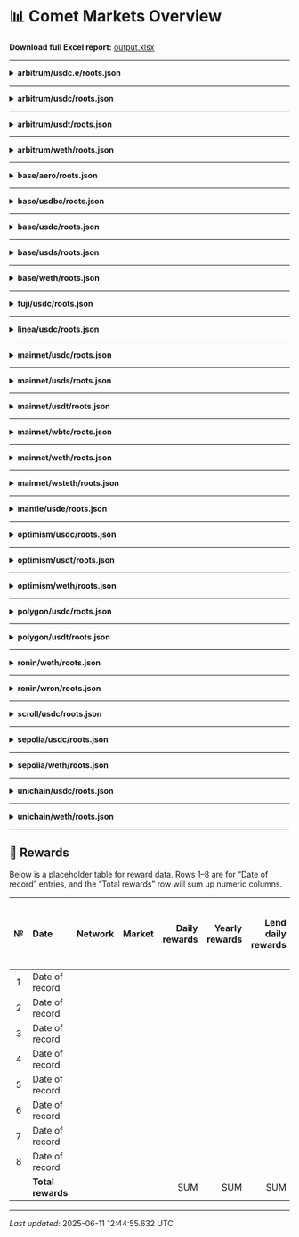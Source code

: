 # 📊 Comet Markets Overview

**Download full Excel report:** [output.xlsx](output.xlsx)

---

<details>
<summary><strong>arbitrum/usdc.e/roots.json</strong></summary>

**Contracts**
  |  #  | Name           | Address                                    | Note                        |
  | :-: | :------------- | :----------------------------------------- | :-------------------------- |
  |  1  | Comet          | 0xA5EDBDD9646f8dFF606d7448e414884C7d905dCA | Market / comet              |
  |  2  | Configurator   | 0xb21b06D71c75973babdE35b49fFDAc3F82Ad3775 | Configurator implementation |
  |  3  | Rewards        | 0x88730d254A2f7e6AC8388c3198aFd694bA9f7fae | Rewards contract            |
  |  4  | BridgeReceiver | 0x42480C37B249e33aABaf4c22B20235656bd38068 | BridgeReceiver contract     |
  |  5  | Bulker         | 0xbdE8F31D2DdDA895264e27DD990faB3DC87b372d | Bulker contract             |

**Curve**
  |  #  | Name       |              Value |
  | :-: | :--------- | -----------------: |
  |  1  | supplyKink | 900000000000000000 |
  |  2  | borrowKink | 900000000000000000 |

**Collaterals**
  |  #  | Address | Decimals |
  | :-: | :------ | -------: |

</details>

---

<details>
<summary><strong>arbitrum/usdc/roots.json</strong></summary>

**Contracts**
  |  #  | Name           | Address                                    | Note                        |
  | :-: | :------------- | :----------------------------------------- | :-------------------------- |
  |  1  | Comet          | 0x9c4ec768c28520B50860ea7a15bd7213a9fF58bf | Market / comet              |
  |  2  | Configurator   | 0xb21b06D71c75973babdE35b49fFDAc3F82Ad3775 | Configurator implementation |
  |  3  | Rewards        | 0x88730d254A2f7e6AC8388c3198aFd694bA9f7fae | Rewards contract            |
  |  4  | BridgeReceiver | 0x42480C37B249e33aABaf4c22B20235656bd38068 | BridgeReceiver contract     |
  |  5  | Bulker         | 0xbdE8F31D2DdDA895264e27DD990faB3DC87b372d | Bulker contract             |

**Curve**
  |  #  | Name       |              Value |
  | :-: | :--------- | -----------------: |
  |  1  | supplyKink | 900000000000000000 |
  |  2  | borrowKink | 900000000000000000 |

**Collaterals**
  |  #  | Address | Decimals |
  | :-: | :------ | -------: |

</details>

---

<details>
<summary><strong>arbitrum/usdt/roots.json</strong></summary>

**Contracts**
  |  #  | Name           | Address                                    | Note                        |
  | :-: | :------------- | :----------------------------------------- | :-------------------------- |
  |  1  | Comet          | 0xd98Be00b5D27fc98112BdE293e487f8D4cA57d07 | Market / comet              |
  |  2  | Configurator   | 0xb21b06D71c75973babdE35b49fFDAc3F82Ad3775 | Configurator implementation |
  |  3  | Rewards        | 0x88730d254A2f7e6AC8388c3198aFd694bA9f7fae | Rewards contract            |
  |  4  | BridgeReceiver | 0x42480C37B249e33aABaf4c22B20235656bd38068 | BridgeReceiver contract     |
  |  5  | Bulker         | 0xbdE8F31D2DdDA895264e27DD990faB3DC87b372d | Bulker contract             |

**Curve**
  |  #  | Name       |              Value |
  | :-: | :--------- | -----------------: |
  |  1  | supplyKink | 900000000000000000 |
  |  2  | borrowKink | 900000000000000000 |

**Collaterals**
  |  #  | Address | Decimals |
  | :-: | :------ | -------: |

</details>

---

<details>
<summary><strong>arbitrum/weth/roots.json</strong></summary>

**Contracts**
  |  #  | Name           | Address                                    | Note                        |
  | :-: | :------------- | :----------------------------------------- | :-------------------------- |
  |  1  | Comet          | 0x6f7D514bbD4aFf3BcD1140B7344b32f063dEe486 | Market / comet              |
  |  2  | Configurator   | 0xb21b06D71c75973babdE35b49fFDAc3F82Ad3775 | Configurator implementation |
  |  3  | Rewards        | 0x88730d254A2f7e6AC8388c3198aFd694bA9f7fae | Rewards contract            |
  |  4  | BridgeReceiver | 0x42480C37B249e33aABaf4c22B20235656bd38068 | BridgeReceiver contract     |
  |  5  | Bulker         | 0xbdE8F31D2DdDA895264e27DD990faB3DC87b372d | Bulker contract             |

**Curve**
  |  #  | Name       |              Value |
  | :-: | :--------- | -----------------: |
  |  1  | supplyKink | 900000000000000000 |
  |  2  | borrowKink | 900000000000000000 |

**Collaterals**
  |  #  | Address | Decimals |
  | :-: | :------ | -------: |

</details>

---

<details>
<summary><strong>base/aero/roots.json</strong></summary>

**Contracts**
  |  #  | Name           | Address                                    | Note                        |
  | :-: | :------------- | :----------------------------------------- | :-------------------------- |
  |  1  | Comet          | 0x784efeB622244d2348d4F2522f8860B96fbEcE89 | Market / comet              |
  |  2  | Configurator   | 0x45939657d1CA34A8FA39A924B71D28Fe8431e581 | Configurator implementation |
  |  3  | Rewards        | 0x123964802e6ABabBE1Bc9547D72Ef1B69B00A6b1 | Rewards contract            |
  |  4  | BridgeReceiver | 0x18281dfC4d00905DA1aaA6731414EABa843c468A | BridgeReceiver contract     |
  |  5  | Bulker         | 0x78D0677032A35c63D142a48A2037048871212a8C | Bulker contract             |

**Curve**
  |  #  | Name       |              Value |
  | :-: | :--------- | -----------------: |
  |  1  | supplyKink | 850000000000000000 |
  |  2  | borrowKink | 850000000000000000 |

**Collaterals**
  |  #  | Address | Decimals |
  | :-: | :------ | -------: |

</details>

---

<details>
<summary><strong>base/usdbc/roots.json</strong></summary>

**Contracts**
  |  #  | Name           | Address                                    | Note                        |
  | :-: | :------------- | :----------------------------------------- | :-------------------------- |
  |  1  | Comet          | 0x9c4ec768c28520B50860ea7a15bd7213a9fF58bf | Market / comet              |
  |  2  | Configurator   | 0x45939657d1CA34A8FA39A924B71D28Fe8431e581 | Configurator implementation |
  |  3  | Rewards        | 0x123964802e6ABabBE1Bc9547D72Ef1B69B00A6b1 | Rewards contract            |
  |  4  | BridgeReceiver | 0x18281dfC4d00905DA1aaA6731414EABa843c468A | BridgeReceiver contract     |
  |  5  | Bulker         | 0x78D0677032A35c63D142a48A2037048871212a8C | Bulker contract             |

**Curve**
  |  #  | Name       |              Value |
  | :-: | :--------- | -----------------: |
  |  1  | supplyKink | 850000000000000000 |
  |  2  | borrowKink | 850000000000000000 |

**Collaterals**
  |  #  | Address | Decimals |
  | :-: | :------ | -------: |

</details>

---

<details>
<summary><strong>base/usdc/roots.json</strong></summary>

**Contracts**
  |  #  | Name           | Address                                    | Note                        |
  | :-: | :------------- | :----------------------------------------- | :-------------------------- |
  |  1  | Comet          | 0xb125E6687d4313864e53df431d5425969c15Eb2F | Market / comet              |
  |  2  | Configurator   | 0x45939657d1CA34A8FA39A924B71D28Fe8431e581 | Configurator implementation |
  |  3  | Rewards        | 0x123964802e6ABabBE1Bc9547D72Ef1B69B00A6b1 | Rewards contract            |
  |  4  | BridgeReceiver | 0x18281dfC4d00905DA1aaA6731414EABa843c468A | BridgeReceiver contract     |
  |  5  | Bulker         | 0x78D0677032A35c63D142a48A2037048871212a8C | Bulker contract             |

**Curve**
  |  #  | Name       |              Value |
  | :-: | :--------- | -----------------: |
  |  1  | supplyKink | 900000000000000000 |
  |  2  | borrowKink | 900000000000000000 |

**Collaterals**
  |  #  | Address | Decimals |
  | :-: | :------ | -------: |

</details>

---

<details>
<summary><strong>base/usds/roots.json</strong></summary>

**Contracts**
  |  #  | Name           | Address                                    | Note                        |
  | :-: | :------------- | :----------------------------------------- | :-------------------------- |
  |  1  | Comet          | 0x2c776041CCFe903071AF44aa147368a9c8EEA518 | Market / comet              |
  |  2  | Configurator   | 0x45939657d1CA34A8FA39A924B71D28Fe8431e581 | Configurator implementation |
  |  3  | Rewards        | 0x123964802e6ABabBE1Bc9547D72Ef1B69B00A6b1 | Rewards contract            |
  |  4  | BridgeReceiver | 0x18281dfC4d00905DA1aaA6731414EABa843c468A | BridgeReceiver contract     |
  |  5  | Bulker         | 0x78D0677032A35c63D142a48A2037048871212a8C | Bulker contract             |

**Curve**
  |  #  | Name       |              Value |
  | :-: | :--------- | -----------------: |
  |  1  | supplyKink | 900000000000000000 |
  |  2  | borrowKink | 900000000000000000 |

**Collaterals**
  |  #  | Address | Decimals |
  | :-: | :------ | -------: |

</details>

---

<details>
<summary><strong>base/weth/roots.json</strong></summary>

**Contracts**
  |  #  | Name           | Address                                    | Note                        |
  | :-: | :------------- | :----------------------------------------- | :-------------------------- |
  |  1  | Comet          | 0x46e6b214b524310239732D51387075E0e70970bf | Market / comet              |
  |  2  | Configurator   | 0x45939657d1CA34A8FA39A924B71D28Fe8431e581 | Configurator implementation |
  |  3  | Rewards        | 0x123964802e6ABabBE1Bc9547D72Ef1B69B00A6b1 | Rewards contract            |
  |  4  | BridgeReceiver | 0x18281dfC4d00905DA1aaA6731414EABa843c468A | BridgeReceiver contract     |
  |  5  | Bulker         | 0x78D0677032A35c63D142a48A2037048871212a8C | Bulker contract             |

**Curve**
  |  #  | Name       |              Value |
  | :-: | :--------- | -----------------: |
  |  1  | supplyKink | 900000000000000000 |
  |  2  | borrowKink | 900000000000000000 |

**Collaterals**
  |  #  | Address | Decimals |
  | :-: | :------ | -------: |

</details>

---

<details>
<summary><strong>fuji/usdc/roots.json</strong></summary>

**Contracts**
  |  #  | Name         | Address                                    | Note                        |
  | :-: | :----------- | :----------------------------------------- | :-------------------------- |
  |  1  | Comet        | 0x59BF4753899C20EA152dEefc6f6A14B2a5CC3021 | Market / comet              |
  |  2  | Configurator | 0x8c083632099CBA949EA61A3044DB1B5A27818b20 | Configurator implementation |
  |  3  | Rewards      | 0x7CA364f9C4257FE2E22d503dD0E3f1c1Db41591d | Rewards contract            |

**Curve**
  |  #  | Name       |              Value |
  | :-: | :--------- | -----------------: |
  |  1  | supplyKink | 800000000000000000 |
  |  2  | borrowKink | 800000000000000000 |

**Collaterals**
  |  #  | Address | Decimals |
  | :-: | :------ | -------: |

</details>

---

<details>
<summary><strong>linea/usdc/roots.json</strong></summary>

**Contracts**
  |  #  | Name           | Address                                    | Note                        |
  | :-: | :------------- | :----------------------------------------- | :-------------------------- |
  |  1  | Comet          | 0x8D38A3d6B3c3B7d96D6536DA7Eef94A9d7dbC991 | Market / comet              |
  |  2  | Configurator   | 0x970FfD8E335B8fa4cd5c869c7caC3a90671d5Dc3 | Configurator implementation |
  |  3  | Rewards        | 0x2c7118c4C88B9841FCF839074c26Ae8f035f2921 | Rewards contract            |
  |  4  | BridgeReceiver | 0x1F71901daf98d70B4BAF40DE080321e5C2676856 | BridgeReceiver contract     |
  |  5  | Bulker         | 0x023ee795361B28cDbB94e302983578486A0A5f1B | Bulker contract             |

**Curve**
  |  #  | Name       |              Value |
  | :-: | :--------- | -----------------: |
  |  1  | supplyKink | 900000000000000000 |
  |  2  | borrowKink | 900000000000000000 |

**Collaterals**
  |  #  | Address | Decimals |
  | :-: | :------ | -------: |

</details>

---

<details>
<summary><strong>mainnet/usdc/roots.json</strong></summary>

**Contracts**
  |  #  | Name         | Address                                    | Note                        |
  | :-: | :----------- | :----------------------------------------- | :-------------------------- |
  |  1  | Comet        | 0xc3d688B66703497DAA19211EEdff47f25384cdc3 | Market / comet              |
  |  2  | Configurator | 0x316f9708bB98af7dA9c68C1C3b5e79039cD336E3 | Configurator implementation |
  |  3  | Rewards      | 0x1B0e765F6224C21223AeA2af16c1C46E38885a40 | Rewards contract            |
  |  4  | Bulker       | 0xa397a8C2086C554B531c02E29f3291c9704B00c7 | Bulker contract             |

**Curve**
  |  #  | Name       |              Value |
  | :-: | :--------- | -----------------: |
  |  1  | supplyKink | 900000000000000000 |
  |  2  | borrowKink | 900000000000000000 |

**Collaterals**
  |  #  | Address | Decimals |
  | :-: | :------ | -------: |

</details>

---

<details>
<summary><strong>mainnet/usds/roots.json</strong></summary>

**Contracts**
  |  #  | Name         | Address                                    | Note                        |
  | :-: | :----------- | :----------------------------------------- | :-------------------------- |
  |  1  | Comet        | 0x5D409e56D886231aDAf00c8775665AD0f9897b56 | Market / comet              |
  |  2  | Configurator | 0x316f9708bB98af7dA9c68C1C3b5e79039cD336E3 | Configurator implementation |
  |  3  | Rewards      | 0x1B0e765F6224C21223AeA2af16c1C46E38885a40 | Rewards contract            |
  |  4  | Bulker       | 0xa397a8C2086C554B531c02E29f3291c9704B00c7 | Bulker contract             |

**Curve**
  |  #  | Name       |              Value |
  | :-: | :--------- | -----------------: |
  |  1  | supplyKink | 900000000000000000 |
  |  2  | borrowKink | 900000000000000000 |

**Collaterals**
  |  #  | Address | Decimals |
  | :-: | :------ | -------: |

</details>

---

<details>
<summary><strong>mainnet/usdt/roots.json</strong></summary>

**Contracts**
  |  #  | Name         | Address                                    | Note                        |
  | :-: | :----------- | :----------------------------------------- | :-------------------------- |
  |  1  | Comet        | 0x3Afdc9BCA9213A35503b077a6072F3D0d5AB0840 | Market / comet              |
  |  2  | Configurator | 0x316f9708bB98af7dA9c68C1C3b5e79039cD336E3 | Configurator implementation |
  |  3  | Rewards      | 0x1B0e765F6224C21223AeA2af16c1C46E38885a40 | Rewards contract            |
  |  4  | Bulker       | 0xa397a8C2086C554B531c02E29f3291c9704B00c7 | Bulker contract             |

**Curve**
  |  #  | Name       |              Value |
  | :-: | :--------- | -----------------: |
  |  1  | supplyKink | 900000000000000000 |
  |  2  | borrowKink | 900000000000000000 |

**Collaterals**
  |  #  | Address | Decimals |
  | :-: | :------ | -------: |

</details>

---

<details>
<summary><strong>mainnet/wbtc/roots.json</strong></summary>

**Contracts**
  |  #  | Name         | Address                                    | Note                        |
  | :-: | :----------- | :----------------------------------------- | :-------------------------- |
  |  1  | Comet        | 0xe85Dc543813B8c2CFEaAc371517b925a166a9293 | Market / comet              |
  |  2  | Configurator | 0x316f9708bB98af7dA9c68C1C3b5e79039cD336E3 | Configurator implementation |
  |  3  | Rewards      | 0x1B0e765F6224C21223AeA2af16c1C46E38885a40 | Rewards contract            |
  |  4  | Bulker       | 0xa397a8C2086C554B531c02E29f3291c9704B00c7 | Bulker contract             |

**Curve**
  |  #  | Name       |              Value |
  | :-: | :--------- | -----------------: |
  |  1  | supplyKink | 850000000000000000 |
  |  2  | borrowKink | 850000000000000000 |

**Collaterals**
  |  #  | Address | Decimals |
  | :-: | :------ | -------: |

</details>

---

<details>
<summary><strong>mainnet/weth/roots.json</strong></summary>

**Contracts**
  |  #  | Name         | Address                                    | Note                        |
  | :-: | :----------- | :----------------------------------------- | :-------------------------- |
  |  1  | Comet        | 0xA17581A9E3356d9A858b789D68B4d866e593aE94 | Market / comet              |
  |  2  | Configurator | 0x316f9708bB98af7dA9c68C1C3b5e79039cD336E3 | Configurator implementation |
  |  3  | Rewards      | 0x1B0e765F6224C21223AeA2af16c1C46E38885a40 | Rewards contract            |
  |  4  | Bulker       | 0xa397a8C2086C554B531c02E29f3291c9704B00c7 | Bulker contract             |

**Curve**
  |  #  | Name       |              Value |
  | :-: | :--------- | -----------------: |
  |  1  | supplyKink | 900000000000000000 |
  |  2  | borrowKink | 900000000000000000 |

**Collaterals**
  |  #  | Address | Decimals |
  | :-: | :------ | -------: |

</details>

---

<details>
<summary><strong>mainnet/wsteth/roots.json</strong></summary>

**Contracts**
  |  #  | Name         | Address                                    | Note                        |
  | :-: | :----------- | :----------------------------------------- | :-------------------------- |
  |  1  | Comet        | 0x3D0bb1ccaB520A66e607822fC55BC921738fAFE3 | Market / comet              |
  |  2  | Configurator | 0x316f9708bB98af7dA9c68C1C3b5e79039cD336E3 | Configurator implementation |
  |  3  | Rewards      | 0x1B0e765F6224C21223AeA2af16c1C46E38885a40 | Rewards contract            |
  |  4  | Bulker       | 0x2c776041CCFe903071AF44aa147368a9c8EEA518 | Bulker contract             |

**Curve**
  |  #  | Name       |              Value |
  | :-: | :--------- | -----------------: |
  |  1  | supplyKink | 850000000000000000 |
  |  2  | borrowKink | 850000000000000000 |

**Collaterals**
  |  #  | Address | Decimals |
  | :-: | :------ | -------: |

</details>

---

<details>
<summary><strong>mantle/usde/roots.json</strong></summary>

**Contracts**
  |  #  | Name           | Address                                    | Note                        |
  | :-: | :------------- | :----------------------------------------- | :-------------------------- |
  |  1  | Comet          | 0x606174f62cd968d8e684c645080fa694c1D7786E | Market / comet              |
  |  2  | Configurator   | 0xb77Cd4cD000957283D8BAf53cD782ECf029cF7DB | Configurator implementation |
  |  3  | Rewards        | 0xCd83CbBFCE149d141A5171C3D6a0F0fCCeE225Ab | Rewards contract            |
  |  4  | BridgeReceiver | 0xc91EcA15747E73d6dd7f616C49dAFF37b9F1B604 | BridgeReceiver contract     |
  |  5  | Bulker         | 0x67DFCa85CcEEFA2C5B1dB4DEe3BEa716A28B9baa | Bulker contract             |

**Curve**
  |  #  | Name       |              Value |
  | :-: | :--------- | -----------------: |
  |  1  | supplyKink | 900000000000000000 |
  |  2  | borrowKink | 900000000000000000 |

**Collaterals**
  |  #  | Address | Decimals |
  | :-: | :------ | -------: |

</details>

---

<details>
<summary><strong>optimism/usdc/roots.json</strong></summary>

**Contracts**
  |  #  | Name           | Address                                    | Note                        |
  | :-: | :------------- | :----------------------------------------- | :-------------------------- |
  |  1  | Comet          | 0x2e44e174f7D53F0212823acC11C01A11d58c5bCB | Market / comet              |
  |  2  | Configurator   | 0x84E93EC6170ED630f5ebD89A1AAE72d4F63f2713 | Configurator implementation |
  |  3  | Rewards        | 0x443EA0340cb75a160F31A440722dec7b5bc3C2E9 | Rewards contract            |
  |  4  | BridgeReceiver | 0xC3a73A70d1577CD5B02da0bA91C0Afc8fA434DAF | BridgeReceiver contract     |
  |  5  | Bulker         | 0xcb3643CC8294B23171272845473dEc49739d4Ba3 | Bulker contract             |

**Curve**
  |  #  | Name       |              Value |
  | :-: | :--------- | -----------------: |
  |  1  | supplyKink | 900000000000000000 |
  |  2  | borrowKink | 900000000000000000 |

**Collaterals**
  |  #  | Address | Decimals |
  | :-: | :------ | -------: |

</details>

---

<details>
<summary><strong>optimism/usdt/roots.json</strong></summary>

**Contracts**
  |  #  | Name           | Address                                    | Note                        |
  | :-: | :------------- | :----------------------------------------- | :-------------------------- |
  |  1  | Comet          | 0x995E394b8B2437aC8Ce61Ee0bC610D617962B214 | Market / comet              |
  |  2  | Configurator   | 0x84E93EC6170ED630f5ebD89A1AAE72d4F63f2713 | Configurator implementation |
  |  3  | Rewards        | 0x443EA0340cb75a160F31A440722dec7b5bc3C2E9 | Rewards contract            |
  |  4  | BridgeReceiver | 0xC3a73A70d1577CD5B02da0bA91C0Afc8fA434DAF | BridgeReceiver contract     |
  |  5  | Bulker         | 0xcb3643CC8294B23171272845473dEc49739d4Ba3 | Bulker contract             |

**Curve**
  |  #  | Name       |              Value |
  | :-: | :--------- | -----------------: |
  |  1  | supplyKink | 900000000000000000 |
  |  2  | borrowKink | 900000000000000000 |

**Collaterals**
  |  #  | Address | Decimals |
  | :-: | :------ | -------: |

</details>

---

<details>
<summary><strong>optimism/weth/roots.json</strong></summary>

**Contracts**
  |  #  | Name           | Address                                    | Note                        |
  | :-: | :------------- | :----------------------------------------- | :-------------------------- |
  |  1  | Comet          | 0xE36A30D249f7761327fd973001A32010b521b6Fd | Market / comet              |
  |  2  | Configurator   | 0x84E93EC6170ED630f5ebD89A1AAE72d4F63f2713 | Configurator implementation |
  |  3  | Rewards        | 0x443EA0340cb75a160F31A440722dec7b5bc3C2E9 | Rewards contract            |
  |  4  | BridgeReceiver | 0xC3a73A70d1577CD5B02da0bA91C0Afc8fA434DAF | BridgeReceiver contract     |
  |  5  | Bulker         | 0xcb3643CC8294B23171272845473dEc49739d4Ba3 | Bulker contract             |

**Curve**
  |  #  | Name       |              Value |
  | :-: | :--------- | -----------------: |
  |  1  | supplyKink | 900000000000000000 |
  |  2  | borrowKink | 900000000000000000 |

**Collaterals**
  |  #  | Address | Decimals |
  | :-: | :------ | -------: |

</details>

---

<details>
<summary><strong>polygon/usdc/roots.json</strong></summary>

**Contracts**
  |  #  | Name           | Address                                    | Note                        |
  | :-: | :------------- | :----------------------------------------- | :-------------------------- |
  |  1  | Comet          | 0xF25212E676D1F7F89Cd72fFEe66158f541246445 | Market / comet              |
  |  2  | Configurator   | 0x83E0F742cAcBE66349E3701B171eE2487a26e738 | Configurator implementation |
  |  3  | Rewards        | 0x45939657d1CA34A8FA39A924B71D28Fe8431e581 | Rewards contract            |
  |  4  | BridgeReceiver | 0x18281dfC4d00905DA1aaA6731414EABa843c468A | BridgeReceiver contract     |
  |  5  | Bulker         | 0x59e242D352ae13166B4987aE5c990C232f7f7CD6 | Bulker contract             |

**Curve**
  |  #  | Name       |              Value |
  | :-: | :--------- | -----------------: |
  |  1  | supplyKink | 900000000000000000 |
  |  2  | borrowKink | 900000000000000000 |

**Collaterals**
  |  #  | Address | Decimals |
  | :-: | :------ | -------: |

</details>

---

<details>
<summary><strong>polygon/usdt/roots.json</strong></summary>

**Contracts**
  |  #  | Name           | Address                                    | Note                        |
  | :-: | :------------- | :----------------------------------------- | :-------------------------- |
  |  1  | Comet          | 0xaeB318360f27748Acb200CE616E389A6C9409a07 | Market / comet              |
  |  2  | Configurator   | 0x83E0F742cAcBE66349E3701B171eE2487a26e738 | Configurator implementation |
  |  3  | Rewards        | 0x45939657d1CA34A8FA39A924B71D28Fe8431e581 | Rewards contract            |
  |  4  | BridgeReceiver | 0x18281dfC4d00905DA1aaA6731414EABa843c468A | BridgeReceiver contract     |
  |  5  | Bulker         | 0x59e242D352ae13166B4987aE5c990C232f7f7CD6 | Bulker contract             |

**Curve**
  |  #  | Name       |              Value |
  | :-: | :--------- | -----------------: |
  |  1  | supplyKink | 900000000000000000 |
  |  2  | borrowKink | 900000000000000000 |

**Collaterals**
  |  #  | Address | Decimals |
  | :-: | :------ | -------: |

</details>

---

<details>
<summary><strong>ronin/weth/roots.json</strong></summary>

**Contracts**
  |  #  | Name           | Address                                    | Note                        |
  | :-: | :------------- | :----------------------------------------- | :-------------------------- |
  |  1  | Comet          | 0x4006eD4097Ee51c09A04c3B0951D28CCf19e6DFE | Market / comet              |
  |  2  | Configurator   | 0x966c72F456FC248D458784EF3E0b6d042be115F2 | Configurator implementation |
  |  3  | Rewards        | 0x31CdEe8609Bc15fD33cc525f101B70a81b2B1E59 | Rewards contract            |
  |  4  | BridgeReceiver | 0x2c7EfA766338D33B9192dB1fB5D170Bdc03ef3F9 | BridgeReceiver contract     |
  |  5  | Bulker         | 0x840281FaD56DD88afba052B7F18Be2A65796Ecc6 | Bulker contract             |

**Curve**
  |  #  | Name       |              Value |
  | :-: | :--------- | -----------------: |
  |  1  | supplyKink | 900000000000000000 |
  |  2  | borrowKink | 900000000000000000 |

**Collaterals**
  |  #  | Address | Decimals |
  | :-: | :------ | -------: |

</details>

---

<details>
<summary><strong>ronin/wron/roots.json</strong></summary>

**Contracts**
  |  #  | Name           | Address                                    | Note                        |
  | :-: | :------------- | :----------------------------------------- | :-------------------------- |
  |  1  | Comet          | 0xc0Afdbd1cEB621Ef576BA969ce9D4ceF78Dbc0c0 | Market / comet              |
  |  2  | Configurator   | 0x966c72F456FC248D458784EF3E0b6d042be115F2 | Configurator implementation |
  |  3  | Rewards        | 0x31CdEe8609Bc15fD33cc525f101B70a81b2B1E59 | Rewards contract            |
  |  4  | BridgeReceiver | 0x2c7EfA766338D33B9192dB1fB5D170Bdc03ef3F9 | BridgeReceiver contract     |
  |  5  | Bulker         | 0x840281FaD56DD88afba052B7F18Be2A65796Ecc6 | Bulker contract             |

**Curve**
  |  #  | Name       |              Value |
  | :-: | :--------- | -----------------: |
  |  1  | supplyKink | 850000000000000000 |
  |  2  | borrowKink | 850000000000000000 |

**Collaterals**
  |  #  | Address | Decimals |
  | :-: | :------ | -------: |

</details>

---

<details>
<summary><strong>scroll/usdc/roots.json</strong></summary>

**Contracts**
  |  #  | Name           | Address                                    | Note                        |
  | :-: | :------------- | :----------------------------------------- | :-------------------------- |
  |  1  | Comet          | 0xB2f97c1Bd3bf02f5e74d13f02E3e26F93D77CE44 | Market / comet              |
  |  2  | Configurator   | 0xECAB0bEEa3e5DEa0c35d3E69468EAC20098032D7 | Configurator implementation |
  |  3  | Rewards        | 0x70167D30964cbFDc315ECAe02441Af747bE0c5Ee | Rewards contract            |
  |  4  | BridgeReceiver | 0xC6bf5A64896D679Cf89843DbeC6c0f5d3C9b610D | BridgeReceiver contract     |
  |  5  | Bulker         | 0x53C6D04e3EC7031105bAeA05B36cBc3C987C56fA | Bulker contract             |

**Curve**
  |  #  | Name       |              Value |
  | :-: | :--------- | -----------------: |
  |  1  | supplyKink | 900000000000000000 |
  |  2  | borrowKink | 900000000000000000 |

**Collaterals**
  |  #  | Address | Decimals |
  | :-: | :------ | -------: |

</details>

---

<details>
<summary><strong>sepolia/usdc/roots.json</strong></summary>

**Contracts**
  |  #  | Name         | Address                                    | Note                        |
  | :-: | :----------- | :----------------------------------------- | :-------------------------- |
  |  1  | Comet        | 0xAec1F48e02Cfb822Be958B68C7957156EB3F0b6e | Market / comet              |
  |  2  | Configurator | 0xc28aD44975C614EaBe0Ed090207314549e1c6624 | Configurator implementation |
  |  3  | Rewards      | 0x8bF5b658bdF0388E8b482ED51B14aef58f90abfD | Rewards contract            |
  |  4  | Bulker       | 0x157c001bb1F8b33743B14483Be111C961d8e11dE | Bulker contract             |

**Curve**
  |  #  | Name       |              Value |
  | :-: | :--------- | -----------------: |
  |  1  | supplyKink | 850000000000000000 |
  |  2  | borrowKink | 850000000000000000 |

**Collaterals**
  |  #  | Address | Decimals |
  | :-: | :------ | -------: |

</details>

---

<details>
<summary><strong>sepolia/weth/roots.json</strong></summary>

**Contracts**
  |  #  | Name         | Address                                    | Note                        |
  | :-: | :----------- | :----------------------------------------- | :-------------------------- |
  |  1  | Comet        | 0x2943ac1216979aD8dB76D9147F64E61adc126e96 | Market / comet              |
  |  2  | Configurator | 0xc28aD44975C614EaBe0Ed090207314549e1c6624 | Configurator implementation |
  |  3  | Rewards      | 0x8bF5b658bdF0388E8b482ED51B14aef58f90abfD | Rewards contract            |
  |  4  | Bulker       | 0xaD0C044425D81a2E223f4CE699156900fead2Aaa | Bulker contract             |

**Curve**
  |  #  | Name       |              Value |
  | :-: | :--------- | -----------------: |
  |  1  | supplyKink | 900000000000000000 |
  |  2  | borrowKink | 900000000000000000 |

**Collaterals**
  |  #  | Address | Decimals |
  | :-: | :------ | -------: |

</details>

---

<details>
<summary><strong>unichain/usdc/roots.json</strong></summary>

**Contracts**
  |  #  | Name           | Address                                    | Note                        |
  | :-: | :------------- | :----------------------------------------- | :-------------------------- |
  |  1  | Comet          | 0x2c7118c4C88B9841FCF839074c26Ae8f035f2921 | Market / comet              |
  |  2  | Configurator   | 0x8df378453Ff9dEFFa513367CDF9b3B53726303e9 | Configurator implementation |
  |  3  | Rewards        | 0x6f7D514bbD4aFf3BcD1140B7344b32f063dEe486 | Rewards contract            |
  |  4  | BridgeReceiver | 0x4b5DeE60531a72C1264319Ec6A22678a4D0C8118 | BridgeReceiver contract     |
  |  5  | Bulker         | 0x58EbB8Db8b4FdF2dCbbB16E04c2F5b952963B514 | Bulker contract             |

**Curve**
  |  #  | Name       |              Value |
  | :-: | :--------- | -----------------: |
  |  1  | supplyKink | 900000000000000000 |
  |  2  | borrowKink | 900000000000000000 |

**Collaterals**
  |  #  | Address | Decimals |
  | :-: | :------ | -------: |

</details>

---

<details>
<summary><strong>unichain/weth/roots.json</strong></summary>

**Contracts**
  |  #  | Name           | Address                                    | Note                        |
  | :-: | :------------- | :----------------------------------------- | :-------------------------- |
  |  1  | Comet          | 0x6C987dDE50dB1dcDd32Cd4175778C2a291978E2a | Market / comet              |
  |  2  | Configurator   | 0x8df378453Ff9dEFFa513367CDF9b3B53726303e9 | Configurator implementation |
  |  3  | Rewards        | 0x6f7D514bbD4aFf3BcD1140B7344b32f063dEe486 | Rewards contract            |
  |  4  | BridgeReceiver | 0x4b5DeE60531a72C1264319Ec6A22678a4D0C8118 | BridgeReceiver contract     |
  |  5  | Bulker         | 0x58EbB8Db8b4FdF2dCbbB16E04c2F5b952963B514 | Bulker contract             |

**Curve**
  |  #  | Name       |              Value |
  | :-: | :--------- | -----------------: |
  |  1  | supplyKink | 900000000000000000 |
  |  2  | borrowKink | 900000000000000000 |

**Collaterals**
  |  #  | Address | Decimals |
  | :-: | :------ | -------: |

</details>

---

## 🎁 Rewards

Below is a placeholder table for reward data. Rows 1–8 are for “Date of record” entries, and the “Total rewards” row will sum up numeric columns.

|  №  | Date              | Network | Market | Daily rewards | Yearly rewards | Lend daily rewards | Borrow daily rewards | Lend APR boost | Borrow APR boost | Amount of COMP on Reward contract |
| :-: | :---------------- | :------ | :----- | ------------: | -------------: | -----------------: | -------------------: | -------------: | ---------------: | --------------------------------: |
|  1  | Date of record    |         |        |               |                |                    |                      |                |                  |                                   |
|  2  | Date of record    |         |        |               |                |                    |                      |                |                  |                                   |
|  3  | Date of record    |         |        |               |                |                    |                      |                |                  |                                   |
|  4  | Date of record    |         |        |               |                |                    |                      |                |                  |                                   |
|  5  | Date of record    |         |        |               |                |                    |                      |                |                  |                                   |
|  6  | Date of record    |         |        |               |                |                    |                      |                |                  |                                   |
|  7  | Date of record    |         |        |               |                |                    |                      |                |                  |                                   |
|  8  | Date of record    |         |        |               |                |                    |                      |                |                  |                                   |
|     | **Total rewards** |         |        |           SUM |            SUM |                SUM |                  SUM |            SUM |              SUM |                                   |

---

*Last updated:* 2025-06-11 12:44:55.632 UTC
